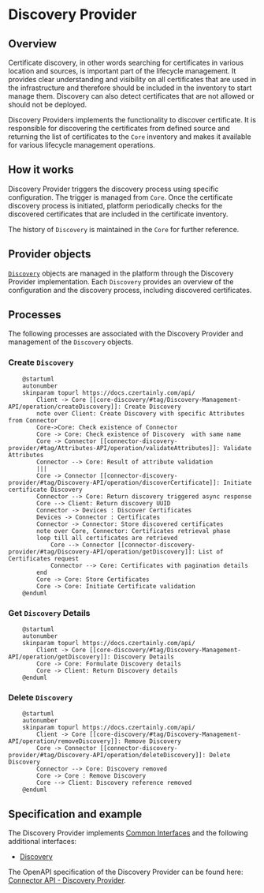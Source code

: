 # Discovery Provider

## Overview

Certificate discovery, in other words searching for certificates in various location and sources, is important part of the lifecycle management. It provides clear understanding and visibility on all certificates that are used in the infrastructure and therefore should be included in the inventory to start manage them. Discovery can also detect certificates that are not allowed or should not be deployed.

Discovery Providers implements the functionality to discover certificate. It is responsible for discovering the certificates from defined source and returning the list of certificates to the `Core` inventory and makes it available for various lifecycle management operations.

## How it works

Discovery Provider triggers the discovery process using specific configuration. The trigger is managed from `Core`. Once the certificate discovery process is initiated, platform periodically checks for the discovered certificates that are included in the certificate inventory.

The history of `Discovery` is maintained in the `Core` for further reference.

## Provider objects

[`Discovery`](../../concept-design/modules/certificate-discovery) objects are managed in the platform through the Discovery Provider implementation.
Each `Discovery` provides an overview of the configuration and the discovery process, including discovered certificates.

## Processes

The following processes are associated with the Discovery Provider and management of the `Discovery` objects.

### Create `Discovery`

```plantuml
    @startuml
    autonumber
    skinparam topurl https://docs.czertainly.com/api/
        Client -> Core [[core-discovery/#tag/Discovery-Management-API/operation/createDiscovery]]: Create Discovery
        note over Client: Create Discovery with specific Attributes from Connector
        Core->Core: Check existence of Connector
        Core -> Core: Check existence of Discovery  with same name
        Core -> Connector [[connector-discovery-provider/#tag/Attributes-API/operation/validateAttributes]]: Validate Attributes
        Connector --> Core: Result of attribute validation
        |||
        Core -> Connector [[connector-discovery-provider/#tag/Discovery-API/operation/discoverCertificate]]: Initiate certificate Discovery
        Connector --> Core: Return discovery triggered async response
        Core --> Client: Return discovery UUID
        Connector -> Devices : Discover Certificates
        Devices -> Connector : Certificates
        Connector -> Connector: Store discovered certificates
        note over Core, Connector: Certificates retrieval phase
        loop till all certificates are retrieved
            Core --> Connector [[connector-discovery-provider/#tag/Discovery-API/operation/getDiscovery]]: List of Certificates request
            Connector --> Core: Certificates with pagination details
        end
        Core -> Core: Store Certificates
        Core -> Core: Initiate Certificate validation
    @enduml
```

### Get `Discovery` Details

```plantuml
    @startuml
    autonumber
    skinparam topurl https://docs.czertainly.com/api/
        Client -> Core [[core-discovery/#tag/Discovery-Management-API/operation/getDiscovery]]: Discovery Details
        Core -> Core: Formulate Discovery details
        Core -> Client: Return Discovery details
    @enduml
```


### Delete `Discovery`

```plantuml
    @startuml
    autonumber
    skinparam topurl https://docs.czertainly.com/api/
        Client -> Core [[core-discovery/#tag/Discovery-Management-API/operation/removeDiscovery]]: Remove Discovery
        Core -> Connector [[connector-discovery-provider/#tag/Discovery-API/operation/deleteDiscovery]]: Delete Discovery
        Connector --> Core: Discovery removed
        Core -> Core : Remove Discovery
        Core --> Client: Discovery reference removed
    @enduml
```

## Specification and example

The Discovery Provider implements [Common Interfaces](common-interfaces/overview) and the following additional interfaces:
- [Discovery](/api/connector-discovery-provider/#tag/Discovery-API)

The OpenAPI specification of the Discovery Provider can be found here: [Connector API - Discovery Provider](/api/connector-discovery-provider/).